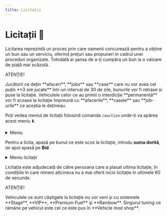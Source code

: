 ```yaml
---
title: Licitații
---
```


# Licitații 🔨


Licitarea reprezintă un proces prin care oamenii concurează pentru a obține un bun sau un serviciu, oferind prețuri sau propuneri în cadrul unei proceduri organizate.
Totodată ai șansa de a-ți cumpăra un bun la o valoare de piață mai scăzută.

<div class="danger-container">
    <p class="title">ATENȚIE!</p>
    <p class="description">
        Jucătorii ce dețin **afaceri**, **jobs** sau **case** care nu vor avea cel puțin **3 ore jucate** într-un interval de 30 de zile, bunurile vor fi retrase și puse la licitație.
        Vehiculele celor ce au primit o interdicție **permanentă** vor fi scoase la licitație împreună cu **afacerile**, **casele** sau **job-urile** ce aceștia le dețineau.
    </p>
</div>

Poți vedea meniul de licitații folosind comanda `/auction` unde-ți va apărea acest meniu :arrow_down:.


<details class="details custom-block">
    <summary>Meniu</summary>
    <p>![bidmenu](https://i.imgur.com/pHkvyHH.png)</p>
</details>

Pentru a licita, apasă pe bunul ce este scos la licitație, introdu **suma dorită**, iar apoi apasă pe **Bid**.

<details class="details custom-block">
    <summary>Meniu licitații</summary>
    <p>![bidmenu](Vhttps://i.imgur.com/vGXjjUW.png)</p>
</details>

Licitația este adjudecată de către persoana care a plasat ultima licitație, în condițiile în care nimeni altcineva nu a mai oferit nicio licitație în ultimele 60 de secunde.

<div class="danger-container">
    <p class="title">ATENȚIE!</p>
    <p class="description">
        Vehiculele ce sunt câștigate la licitație nu vor veni și cu sistemele **Stage**, **VIP**, **Premium Fuel** și **Rainbow**. 
        Singurul tuning ce rămâne pe vehicul este cel ce este pus în **Vehicle mod shop**.
    </p>
</div>
